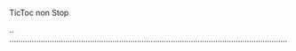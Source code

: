 TicToc non Stop

..
............................................................................................................................